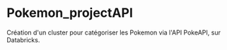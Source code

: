 # Pokemon_projectAPI
Création d'un cluster pour catégoriser les Pokemon via l'API PokeAPI, sur Databricks.
